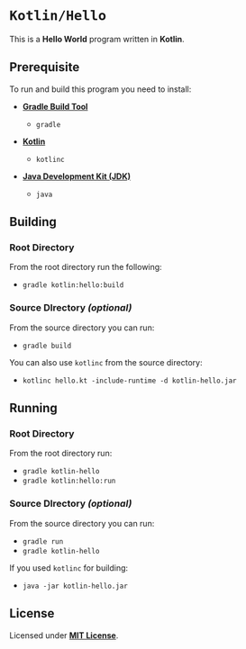 # `Kotlin/Hello`

This is a **Hello World** program written in **Kotlin**.

## Prerequisite

To run and build this program you need to install:

* [**Gradle Build Tool**](https://gradle.org/install/)
  * `gradle`

* [**Kotlin**](https://sdkman.io/sdks#kotlin)
  * `kotlinc`

* [**Java Development Kit (JDK)**](https://sdkman.io/jdks)
  * `java`

## Building

### Root Directory

From the root directory run the following:

* `gradle kotlin:hello:build`

### Source DIrectory _(optional)_

From the source directory you can run:

* `gradle build`

You can also use `kotlinc` from the source directory:

* `kotlinc hello.kt -include-runtime -d kotlin-hello.jar`

## Running

### Root Directory

From the root directory run:

* `gradle kotlin-hello`
* `gradle kotlin:hello:run`

### Source DIrectory _(optional)_

From the source directory you can run:

* `gradle run`
* `gradle kotlin-hello`

If you used `kotlinc` for building:

* `java -jar kotlin-hello.jar`

## License

Licensed under [**MIT License**](https://github.com/altersabeh/codes/blob/main/LICENSE).
